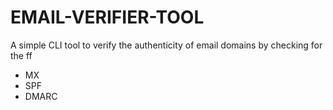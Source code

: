 # EMAIL-VERIFIER-TOOL

A simple CLI tool to verify the authenticity of email domains by checking for the ff

- MX
- SPF
- DMARC
